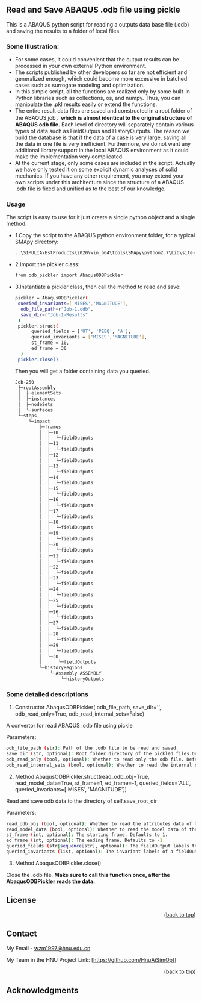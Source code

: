 ## Read and Save ABAQUS .odb file using pickle

This is a ABAQUS python script for reading a outputs data base file (.odb) and saving the results to a folder of local files.

### Some Illustration:
* For some cases, it could convenient that the output results can be processed in your own external Python environment.
* The scripts published by other developers so far are not efficient and generalized enough, which could become more excessive in batched cases such as surrogate modeling and optimization.
* In this simple script, all the functions are realized only by some built-in Python libraries such as collections, os, and numpy. Thus, you can manipulate the .pkl results easily or extend the functions.
* The entire result data files are saved and constructed in a root folder of the ABAQUS job，**which is almost identical to the original structure of ABAQUS odb file.** Each level of directory will separately contain various types of data such as FieldOutpus and HistoryOutputs. The reason we build the database is that if the data of a case is very large, saving all the data in one file is very inefficient. Furthermore, we do not want any additional library  support in the local ABAQUS environment as it could make the implementation very complicated.
* At the current stage, only some cases are included in the script. Actually we have only tested it on some explicit dynamic analyses of solid mechanics. If you have any other requirement, you may extend your own scripts under this architecture since the structure of a ABAQUS .odb file is fixed and unified as to the best of our knowledge.


### Usage

The script is easy to use for it just create a single python object and a single method.

* 1.Copy the script to the ABAQUS python environment folder, for a typical SMApy directory:
  ```sh
  ..\SIMULIA\EstProducts\2020\win_b64\tools\SMApy\python2.7\Lib\site-packages\
  ```
* 2.Import the pickler class:
  ```sh
  from odb_pickler import AbaqusODBPickler
  ```
* 3.Instantiate a pickler class, then call the method to read and save:
  ```sh
  pickler = AbaqusODBPickler(
   queried_invariants=['MISES','MAGNITUDE'],
    odb_file_path=r"Job-1.odb",
    save_dir=r"Job-1-Results"
   )
   pickler.struct(
        queried_fields = ['UT', 'PEEQ', 'A'],
        queried_invariants = ['MISES','MAGNITUDE'],
        st_frame = 10,
        ed_frame = 30
    )
   pickler.close()

  ```

  Then you will get a folder containing data you queried.
  ```sh
  Job-250
   ├─rootAssembly
   │  ├─elementSets
   │  ├─instances
   │  ├─nodeSets
   │  └─surfaces
   └─steps
       └─impact
           ├─frames
           │  ├─10
           │  │  └─fieldOutputs
           │  ├─11
           │  │  └─fieldOutputs
           │  ├─12
           │  │  └─fieldOutputs
           │  ├─13
           │  │  └─fieldOutputs
           │  ├─14
           │  │  └─fieldOutputs
           │  ├─15
           │  │  └─fieldOutputs
           │  ├─16
           │  │  └─fieldOutputs
           │  ├─17
           │  │  └─fieldOutputs
           │  ├─18
           │  │  └─fieldOutputs
           │  ├─19
           │  │  └─fieldOutputs
           │  ├─20
           │  │  └─fieldOutputs
           │  ├─21
           │  │  └─fieldOutputs
           │  ├─22
           │  │  └─fieldOutputs
           │  ├─23
           │  │  └─fieldOutputs
           │  ├─24
           │  │  └─fieldOutputs
           │  ├─25
           │  │  └─fieldOutputs
           │  ├─26
           │  │  └─fieldOutputs
           │  ├─27
           │  │  └─fieldOutputs
           │  ├─28
           │  │  └─fieldOutputs
           │  ├─29
           │  │  └─fieldOutputs
           │  └─30
           │      └─fieldOutputs
           └─historyRegions
               └─Assembly ASSEMBLY
                   └─historyOutputs
  ```
### Some detailed descriptions


1. Constructor AbaqusODBPickler(                 odb_file_path, save_dir='', odb_read_only=True,                  odb_read_internal_sets=False)

A convertor for read ABAQUS .odb file using pickle

Parameters:
```sh
odb_file_path (str): Path of the .odb file to be read and saved.
save_dir (str, optional): Root folder directory of the pickled files.Defaults to empty, and the pickled files will besaved in the same directory with the odb file.
odb_read_only (bool, optional): Whether to read only the odb file. Defaults to True.
odb_read_internal_sets (bool, optional): Whether to read the internal set of the odb file. Defaults to False.
```     
2. Method AbaqusODBPickler.struct(read_odb_obj=True, read_model_data=True, st_frame=1,             ed_frame=-1, queried_fields='ALL',
               queried_invariants=['MISES', 'MAGNITUDE'])
        
Read and save odb data to the directory of self.save_root_dir

Parameters:
```sh
read_odb_obj (bool, optional): Whether to read the attributes data of the ODB object. Defaults to True.
read_model_data (bool, optional): Whether to read the model data of the odb.rootAssembly object. Defaults to True.
st_frame (int, optional): The starting frame. Defaults to 1.
ed_frame (int, optional): The ending frame. Defaults to -1.
queried_fields (str|sequence[str], optional): The fieldOutput labels to read. Defaults to 'ALL'.
queried_invariants (list, optional): The invariant labels of a fieldOutput to read. Defaults to ['MISES', 'MAGNITUDE'].
  ```    

3. Method AbaqusODBPickler.close()

Close the .odb file. **Make sure to call this function once, after the AbaqusODBPickler reads the data.**


<!-- LICENSE -->
## License


<p align="right">(<a href="#readme-top">back to top</a>)</p>



<!-- CONTACT -->
## Contact

My Email - wzm1997@hnu.edu.cn

My Team in the HNU Project Link: [https://github.com/HnuAiSimOpt]

<p align="right">(<a href="#readme-top">back to top</a>)</p>



<!-- ACKNOWLEDGMENTS -->
## Acknowledgments
